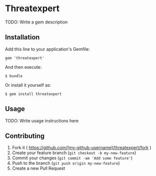# Threatexpert

TODO: Write a gem description

## Installation

Add this line to your application's Gemfile:

    gem 'threatexpert'

And then execute:

    $ bundle

Or install it yourself as:

    $ gem install threatexpert

## Usage

TODO: Write usage instructions here

## Contributing

1. Fork it ( https://github.com/[my-github-username]/threatexpert/fork )
2. Create your feature branch (`git checkout -b my-new-feature`)
3. Commit your changes (`git commit -am 'Add some feature'`)
4. Push to the branch (`git push origin my-new-feature`)
5. Create a new Pull Request
